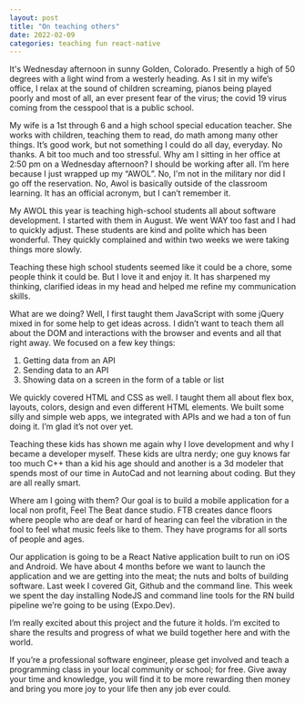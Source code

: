 ```yaml
---
layout: post
title: "On teaching others"
date: 2022-02-09
categories: teaching fun react-native
--- 
```


It's Wednesday afternoon in sunny Golden, Colorado. Presently a high of 50 degrees with a light wind from a westerly heading. As I sit in my wife’s office, I relax at the sound of children screaming, pianos being played poorly and most of all, an ever present fear of the virus; the covid 19 virus coming from the cesspool that is a public school. 

My wife is a 1st through 6 and a high school special education teacher. She works with children, teaching them to read, do math among many other things. It’s good work, but not something I could do all day, everyday. No thanks. A bit too much and too stressful. Why am I sitting in her office at 2:50 pm on a Wednesday afternoon? I should be working after all. I’m here because I just wrapped up my “AWOL”. No, I'm not in the military nor did I go off the reservation. No, Awol is basically outside of the classroom learning. It has an official acronym, but I can’t remember it. 

My AWOL this year is teaching high-school students all about software development. I started with them in August. We went WAY too fast and I had to quickly adjust. These students are kind and polite which has been wonderful. They quickly complained and within two weeks we were taking things more slowly. 

Teaching these high school students seemed like it could be a chore, some people think it could be. But I love it and enjoy it. It has sharpened my thinking, clarified ideas in my head and helped me refine my communication skills. 

What are we doing? Well, I first taught them JavaScript with some jQuery mixed in for some help to get ideas across. I didn’t want to teach them all about the DOM and interactions with the browser and events and all that right away. We focused on a few key things: 

1. Getting data from an API 
2. Sending data to an API 
3. Showing data on a screen in the form of a table or list 

We quickly covered HTML and CSS as well. I taught them all about flex box, layouts, colors, design and even different HTML elements. We built some silly and simple web apps, we integrated with APIs and we had a ton of fun doing it. I’m glad it’s not over yet. 

Teaching these kids has shown me again why I love development and why I became a developer myself. These kids are ultra nerdy; one guy knows far too much C++ than a kid his age should and another is a 3d modeler that spends most of our time in AutoCad and not learning about coding. But they are all really smart. 

Where am I going with them? Our goal is to build a mobile application for a local non profit, Feel The Beat dance studio. FTB creates dance floors where people who are deaf or hard of hearing can feel the vibration in the fool to feel what music feels like to them. They have programs for all sorts of people and ages. 

Our application is going to be a React Native application built to run on iOS and Android. We have about 4 months before we want to launch the application and we are getting into the meat; the nuts and bolts of building software. Last week I covered Git, Github and the command line. This week we spent the day installing NodeJS and command line tools for the RN build pipeline we’re going to be using (Expo.Dev). 

I’m really excited about this project and the future it holds. I’m excited to share the results and progress of what we build together here and with the world. 

If you’re a professional software engineer, please get involved and teach a programming class in your local community or school; for free. Give away your time and knowledge, you will find it to be more rewarding then money and bring you more joy to your life then any job ever could. 

